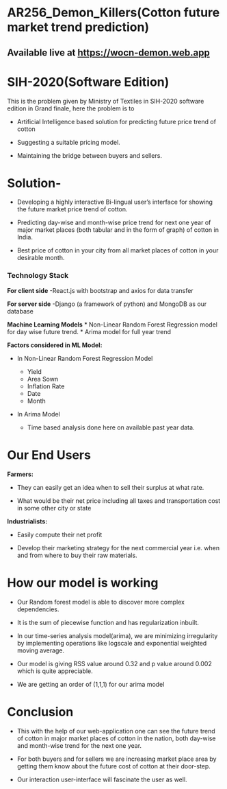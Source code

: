 # AR256_Demon_Killers(Cotton future market trend prediction)

## Available live at https://wocn-demon.web.app 


# SIH-2020(Software Edition)

This is the problem given by Ministry of Textiles in SIH-2020 software edition in Grand finale, here the problem is to
* Artificial Intelligence based solution for predicting future price trend of cotton

* Suggesting a suitable pricing model.

* Maintaining the bridge between buyers and sellers.

# Solution-

* Developing a highly interactive Bi-lingual user’s interface for showing the future market price trend of cotton.

* Predicting day-wise and month-wise price trend for next one year of major market places (both tabular and in the form of graph) of cotton in India.

* Best price of cotton in your city from all market places of cotton in your desirable month.

### Technology Stack

**For client side**
    -React.js with bootstrap and axios for data transfer

**For server side**
    -Django (a framework of python) and MongoDB as our database

**Machine Learning Models**
    * Non-Linear Random Forest Regression model for day wise future trend.
    * Arima model for full year trend

**Factors considered in ML Model:**

* In Non-Linear Random Forest Regression Model
    * Yield 
    * Area Sown
    * Inflation Rate
    * Date 
    * Month

* In Arima Model
    * Time based analysis done here on available past year data.

# Our End Users

**Farmers:**
   
   * They can easily get an idea when to sell their surplus at what rate.
   
   * What would be their net price including all taxes and transportation cost in some other city or state 

**Industrialists:**
   
   * Easily compute their net profit 
   
   * Develop their marketing strategy for the next commercial year i.e. when and from where to buy their raw materials.

# How our model is working

 * Our Random forest model is able to discover more complex dependencies. 

 * It is the sum of piecewise function and has regularization inbuilt.

 * In our time-series analysis model(arima), we are minimizing irregularity by implementing operations like logscale and exponential weighted moving average.

 * Our model is giving RSS value around 0.32 and p value around 0.002 which is quite appreciable.

 * We are getting an order of (1,1,1) for our arima model

# Conclusion

* This with the help of our web-application one can see the future trend of cotton in major market places of cotton in the nation, both day-wise and month-wise trend for the    next one year.

* For both buyers and for sellers we are increasing market place area by getting them know about the future cost of cotton at their door-step.

* Our interaction user-interface will fascinate the user as well.



